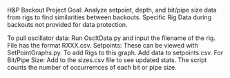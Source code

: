 H&P Backout Project
Goal: Analyze setpoint, depth, and bit/pipe size data from rigs to find similarities between backouts.
Specific Rig Data during backouts not provided for data protection. 

To pull oscillator data: Run OscltData.py and input the filename of the rig. File has the format RXXX.csv.
Setpoints: These can be viewed with SetPointGraphs.py. To add Rigs to this graph. Add data to setpoints.csv. 
For Bit/Pipe Size: Add to the sizes.csv file to see updated stats. The script counts the number of occurremces of each bit or pipe size. 

